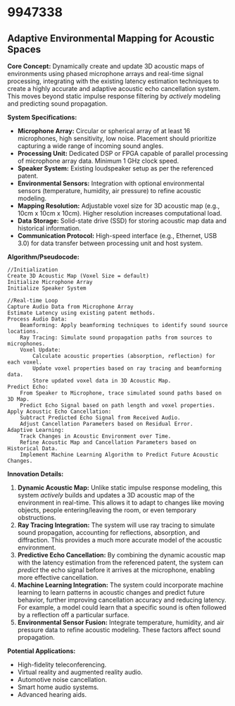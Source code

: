 # 9947338

## Adaptive Environmental Mapping for Acoustic Spaces

**Core Concept:** Dynamically create and update 3D acoustic maps of environments using phased microphone arrays and real-time signal processing, integrating with the existing latency estimation techniques to create a highly accurate and adaptive acoustic echo cancellation system. This moves beyond static impulse response filtering by *actively* modeling and predicting sound propagation.

**System Specifications:**

*   **Microphone Array:** Circular or spherical array of at least 16 microphones, high sensitivity, low noise. Placement should prioritize capturing a wide range of incoming sound angles.
*   **Processing Unit:** Dedicated DSP or FPGA capable of parallel processing of microphone array data. Minimum 1 GHz clock speed.
*   **Speaker System:** Existing loudspeaker setup as per the referenced patent.
*   **Environmental Sensors:** Integration with optional environmental sensors (temperature, humidity, air pressure) to refine acoustic modeling.
*   **Mapping Resolution:**  Adjustable voxel size for 3D acoustic map (e.g., 10cm x 10cm x 10cm). Higher resolution increases computational load.
*   **Data Storage:**  Solid-state drive (SSD) for storing acoustic map data and historical information.
*   **Communication Protocol:**  High-speed interface (e.g., Ethernet, USB 3.0) for data transfer between processing unit and host system.

**Algorithm/Pseudocode:**

```
//Initialization
Create 3D Acoustic Map (Voxel Size = default)
Initialize Microphone Array
Initialize Speaker System

//Real-time Loop
Capture Audio Data from Microphone Array
Estimate Latency using existing patent methods.
Process Audio Data:
    Beamforming: Apply beamforming techniques to identify sound source locations.
    Ray Tracing: Simulate sound propagation paths from sources to microphones.
    Voxel Update:
        Calculate acoustic properties (absorption, reflection) for each voxel.
        Update voxel properties based on ray tracing and beamforming data.
        Store updated voxel data in 3D Acoustic Map.
Predict Echo:
    From Speaker to Microphone, trace simulated sound paths based on 3D Map.
    Predict Echo Signal based on path length and voxel properties.
Apply Acoustic Echo Cancellation:
    Subtract Predicted Echo Signal from Received Audio.
    Adjust Cancellation Parameters based on Residual Error.
Adaptive Learning:
    Track Changes in Acoustic Environment over Time.
    Refine Acoustic Map and Cancellation Parameters based on Historical Data.
    Implement Machine Learning Algorithm to Predict Future Acoustic Changes.
```

**Innovation Details:**

1.  **Dynamic Acoustic Map:** Unlike static impulse response modeling, this system *actively* builds and updates a 3D acoustic map of the environment in real-time. This allows it to adapt to changes like moving objects, people entering/leaving the room, or even temporary obstructions.
2.  **Ray Tracing Integration:** The system will use ray tracing to simulate sound propagation, accounting for reflections, absorption, and diffraction. This provides a much more accurate model of the acoustic environment.
3.  **Predictive Echo Cancellation:** By combining the dynamic acoustic map with the latency estimation from the referenced patent, the system can *predict* the echo signal before it arrives at the microphone, enabling more effective cancellation.
4.  **Machine Learning Integration:** The system could incorporate machine learning to learn patterns in acoustic changes and predict future behavior, further improving cancellation accuracy and reducing latency.  For example, a model could learn that a specific sound is often followed by a reflection off a particular surface.
5.  **Environmental Sensor Fusion:** Integrate temperature, humidity, and air pressure data to refine acoustic modeling. These factors affect sound propagation.

**Potential Applications:**

*   High-fidelity teleconferencing.
*   Virtual reality and augmented reality audio.
*   Automotive noise cancellation.
*   Smart home audio systems.
*   Advanced hearing aids.